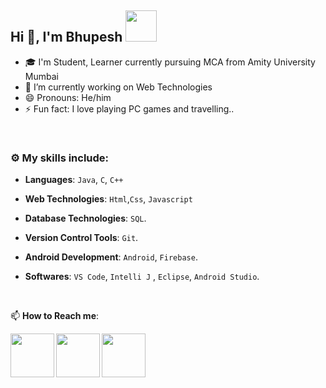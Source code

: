 ## Hi 👋, I'm Bhupesh <img src="https://media4.giphy.com/media/PgnpGT8tJsWfNabS8d/giphy.gif" width="50"> 

- 🎓 I'm Student, Learner currently pursuing MCA from Amity University Mumbai  
- 🔭 I’m currently working on Web Technologies
- 😄 Pronouns: He/him
- ⚡ Fun fact: I love playing PC games and travelling..

<br>


### :gear: My skills include:

- **Languages**: `Java`, `C`, `C++`

- **Web Technologies**: `Html`,`Css`, `Javascript`

- **Database Technologies**: `SQL`.

- **Version Control Tools**: `Git`.

- **Android Development**: `Android`, `Firebase`.

- **Softwares**: `VS Code`, `Intelli J` , `Eclipse`, `Android Studio`.


<br>


📫 **How to Reach me**: 
 

<a href="https://www.linkedin.com/in/bhupesh-dhapola-aa3990173">
  <img align="left" width=70px src="https://img.icons8.com/clouds/100/000000/linkedin.png"/>
</a> 
<a href="mailto:bhupeshdhapola@gmail.com">
  <img align="left" width=70px src="https://img.icons8.com/clouds/100/000000/gmail.png"/>
</a>
<a href="https://instagram.com/bhupesh_dhapola__">
  <img align="left" width=70px src="https://img.icons8.com/clouds/100/000000/instagram.png"/>
</a>

</br>
<br>
<br>
<br>
<br>
